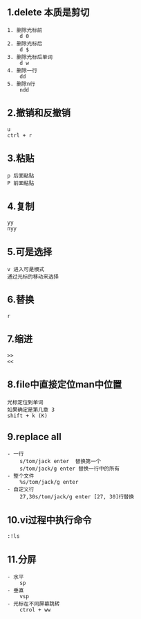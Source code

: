 ## 1.delete 本质是剪切
    1. 删除光标前
        d 0
    2. 删除光标后
        d $
    3. 删除光标后单词
        d w
    4. 删除一行
        dd
    5. 删除n行
        ndd

## 2.撤销和反撤销
    u  
    ctrl + r  

## 3.粘贴
    p 后面粘贴
    P 前面粘贴

## 4.复制
    yy  
    nyy  

## 5.可是选择
    v 进入可是模式  
    通过光标的移动来选择  

## 6.替换
    r  

## 7.缩进
    >>
    <<

## 8.file中直接定位man中位置
    光标定位到单词  
    如果确定是第几章 3  
    shift + k (K)

## 9.replace all
    - 一行
        s/tom/jack enter  替换第一个
        s/tom/jack/g enter 替换一行中的所有
    - 整个文件
        %s/tom/jack/g enter
    - 自定义行
        27,30s/tom/jack/g enter [27, 30]行替换

## 10.vi过程中执行命令
    :!ls

## 11.分屏
    - 水平
        sp 
    - 垂直
        vsp
    - 光标在不同屏幕跳转
        ctrol + ww